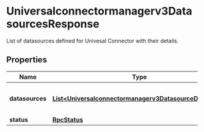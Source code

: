 

# Universalconnectormanagerv3DatasourcesResponse

List of datasources defined for Univesal Connector with their details.

## Properties

| Name | Type | Description | Notes |
|------------ | ------------- | ------------- | -------------|
|**datasources** | [**List&lt;Universalconnectormanagerv3DatasourceDefinition&gt;**](Universalconnectormanagerv3DatasourceDefinition.md) | Collection of datasource definitions. |  [optional] |
|**status** | [**RpcStatus**](RpcStatus.md) |  |  [optional] |



